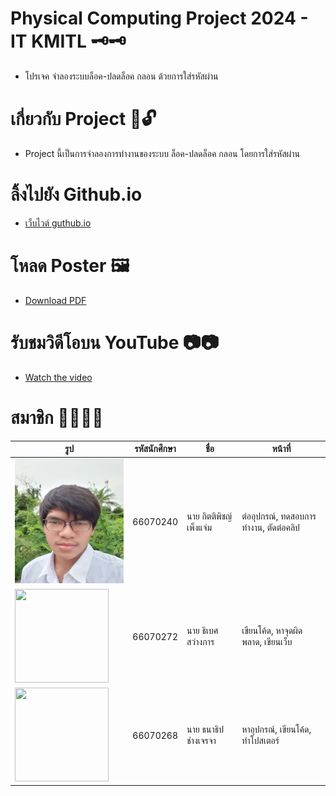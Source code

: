 # Physical Computing Project 2024 - IT KMITL 🗝️🗝️
- โปรเจค จำลองระบบล็อค-ปลดล็อค กลอน ด้วยการใส่รหัสผ่าน
# เกี่ยวกับ Project 🔐🔓
- Project นี้เป็นการจำลองการทำงานของระบบ ล็อค-ปลดล็อค กลอน โดยการใส่รหัสผ่าน
# ลิ้งไปยัง Github.io 
- [เว็บไวต์ guthub.io](https://ibetfinnz.github.io/Project-PC-/Wed/)
# โหลด Poster 🖼️
- [Download PDF](Artboard_1.pdf)
# รับชมวิดีโอบน YouTube 📷📷
- [Watch the video](https://youtu.be/4tCq52inBFU)
# สมาชิก 🥺😳😳🤯
| รูป | รหัสนักศึกษา     | ชื่อ                  | หน้าที่              |
| --- | -------- | --------------------- | ------------------------------ |
|   <img height="200" src="image/w_forset.jpg" width="200"/>  | 66070240 | นาย กิตติพิชญ์ เพ็งแจ่ม  |  ต่ออุปกรณ์, ทดสอบการทำงาน, ตัดต่อคลิป  |
|   <img height="150" src="image/2.jpg" width="150"/>  | 66070272 | นาย ธิเบศ สว่างการ| เขียนโค้ด, หาจุดผิดพลาด, เขียนเว็บ              |
|   <img height="150" src="image/3.jpg" width="150"/>  | 66070268 | นาย ธนาธิป ช่างเจรจา  | หาอุปกรณ์, เขียนโค้ด, ทำโปสเตอร์     |

